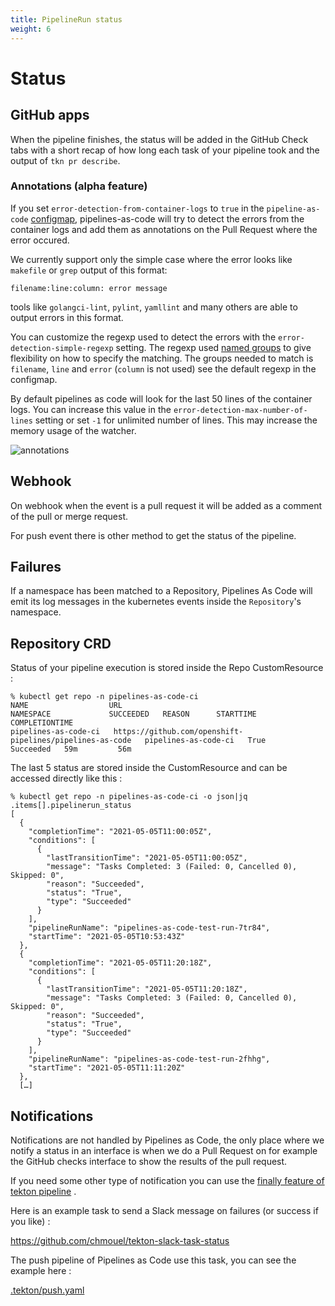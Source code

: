 ```yaml
---
title: PipelineRun status
weight: 6
---
```

# Status

## GitHub apps

When the pipeline finishes, the status will be added in the GitHub Check tabs
with a short recap of how long each task of your pipeline took and the output of
`tkn pr describe`.

### Annotations (alpha feature)

If you set `error-detection-from-container-logs` to `true` in the
`pipeline-as-code` [configmap](/docs/install/settings.md), pipelines-as-code
will try to detect the errors from the container logs and add them as
annotations on the Pull Request where the error occured.

We currently support only the simple case  where the error looks like `makefile` or `grep` output of this format:

```console
filename:line:column: error message
```

tools like `golangci-lint`, `pylint`, `yamllint` and many others are able to output errors in this format.

You can customize the regexp used to detect the errors with the
`error-detection-simple-regexp` setting. The regexp used [named
groups](https://www.regular-expressions.info/named.html) to give flexibility on
how to specify the matching. The groups needed to match is `filename`, `line` and `error`
(`column` is not used) see the default regexp in the configmap.

By default pipelines as code will look for the last 50 lines of the container
logs. You can increase this value in the `error-detection-max-number-of-lines`
setting or set `-1` for unlimited number of lines. This may increase the memory
usage of the watcher.

![annotations](/images/github-annotation-error-failure-detection.png)

## Webhook

On webhook when the event is a pull request it will be added as a comment of the
pull or merge request.

For push event there is other method to get the status of the pipeline.

## Failures

If a namespace has been matched to a Repository, Pipelines As Code will emit its log messages in the kubernetes events inside the `Repository`'s namespace.

## Repository CRD

Status of your pipeline execution is stored inside the Repo CustomResource :

```console
% kubectl get repo -n pipelines-as-code-ci
NAME                  URL                                                        NAMESPACE             SUCCEEDED   REASON      STARTTIME   COMPLETIONTIME
pipelines-as-code-ci   https://github.com/openshift-pipelines/pipelines-as-code   pipelines-as-code-ci   True        Succeeded   59m         56m
```

The last 5 status are stored inside the CustomResource and can be accessed
directly like this :

```console
% kubectl get repo -n pipelines-as-code-ci -o json|jq .items[].pipelinerun_status
[
  {
    "completionTime": "2021-05-05T11:00:05Z",
    "conditions": [
      {
        "lastTransitionTime": "2021-05-05T11:00:05Z",
        "message": "Tasks Completed: 3 (Failed: 0, Cancelled 0), Skipped: 0",
        "reason": "Succeeded",
        "status": "True",
        "type": "Succeeded"
      }
    ],
    "pipelineRunName": "pipelines-as-code-test-run-7tr84",
    "startTime": "2021-05-05T10:53:43Z"
  },
  {
    "completionTime": "2021-05-05T11:20:18Z",
    "conditions": [
      {
        "lastTransitionTime": "2021-05-05T11:20:18Z",
        "message": "Tasks Completed: 3 (Failed: 0, Cancelled 0), Skipped: 0",
        "reason": "Succeeded",
        "status": "True",
        "type": "Succeeded"
      }
    ],
    "pipelineRunName": "pipelines-as-code-test-run-2fhhg",
    "startTime": "2021-05-05T11:11:20Z"
  },
  […]
```

## Notifications

Notifications are not handled by Pipelines as Code, the only place where we
notify a status in an interface is when we do a Pull Request on for example the
GitHub checks interface to show the results of the pull request.

If you need some other type of notification you can use
the [finally feature of tekton pipeline](https://github.com/tektoncd/pipeline/blob/main/docs/pipelines.md#adding-finally-to-the-pipeline)
.

Here is an example task to send a Slack message on failures (or success if you
like) :

<https://github.com/chmouel/tekton-slack-task-status>

The push pipeline of Pipelines as Code use this task, you can see the example
here :

[.tekton/push.yaml](https://github.com/openshift-pipelines/pipelines-as-code/blob/7b41cc3f769af40a84b7ead41c6f037637e95070/.tekton/push.yaml#L116)
